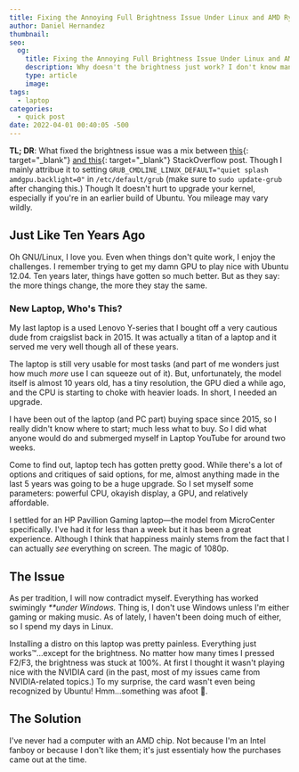 ```yaml
---
title: Fixing the Annoying Full Brightness Issue Under Linux and AMD Ryzen APUs
author: Daniel Hernandez
thumbnail: 
seo:
  og:
    title: Fixing the Annoying Full Brightness Issue Under Linux and AMD Ryzen APUs
    description: Why doesn't the brightness just work? I don't know man, but here's how to fix it (after my rambling).
    type: article
    image:
tags:
  - laptop
categories:
  - quick post
date: 2022-04-01 00:40:05 -500
---
```


**TL; DR**: What fixed the brightness issue was a mix between [this](https://askubuntu.com/questions/1329928/legion-5-pro-brightness-control-doesnt-work-on-ubuntu-20-04-with-nvidia-driver){: target="_blank"} [and this](https://askubuntu.com/questions/1317748/any-issues-running-20-04-with-a-ryzen-5000-cpu){: target="_blank"} StackOverflow post. Though I mainly attribue it to setting `GRUB_CMDLINE_LINUX_DEFAULT="quiet splash amdgpu.backlight=0"` in `/etc/default/grub` (make sure to `sudo update-grub` after changing this.) Though It doesn't hurt to upgrade your kernel, especially if you're in an earlier build of Ubuntu. You mileage may vary wildly.

## Just Like Ten Years Ago

Oh GNU/Linux, I love you. Even when things don't quite work, I enjoy the challenges. I remember trying to get my damn GPU to play nice with Ubuntu 12.04. Ten years later, things have gotten so much better. But as they say: the more things change, the more they stay the same. 

### New Laptop, Who's This?

My last laptop is a used Lenovo Y-series that I bought off a very cautious dude from craigslist back in 2015.
It was actually a titan of a laptop and it served me very well though all of these years. 

The laptop is still very usable for most tasks (and part of me wonders just how much *more* use I can squeeze out of it). But, unfortunately, the model itself is almost 10 years old, has a tiny resolution, the GPU died a while ago, and the CPU is starting to choke with heavier loads. In short, I needed an upgrade. 

I have been out of the laptop (and PC part) buying space since 2015, so I really didn't know where to start; much less what to buy. So I did what anyone would do and submerged myself in Laptop YouTube for around two weeks. 

Come to find out, laptop tech has gotten pretty good. While there's a lot of options and critiques of said options, for me, almost anything made in the last 5 years was going to be a huge upgrade. So I set myself some parameters: powerful CPU, okayish display, a GPU, and relatively affordable. 

I settled for an HP Pavillion Gaming laptop&#8212;the model from MicroCenter specifically. I've had it for less than a week but it has been a great experience. Although I think that happiness mainly stems from the fact that I can actually *see* everything on screen. The magic of 1080p. 

## The Issue

As per tradition, I will now contradict myself. Everything has worked swimingly *\*\*under Windows.* Thing is, I don't use Windows unless I'm either gaming or making music. As of lately, I haven't been doing much of either, so I spend my days in Linux. 

Installing a distro on this laptop was pretty painless. Everything just works&#8482;...except for the brightness. No matter how many times I pressed F2/F3, the brightness was stuck at 100%. At first I thought it wasn't playing nice with the NVIDIA card (in the past, most of my issues came from NVIDIA-related topics.) To my surprise, the card wasn't even being recognized by Ubuntu! Hmm...something was afoot 🤔.

## The Solution

I've never had a computer with an AMD chip. Not because I'm an Intel fanboy or because I don't like them; it's just essentialy how the purchases came out at the time. 